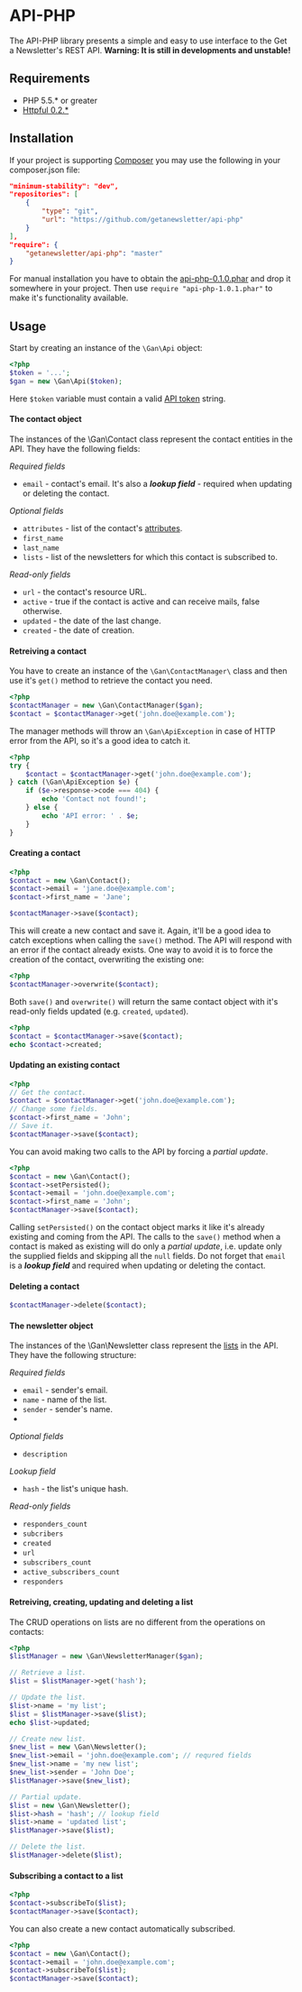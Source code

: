 API-PHP
=======

The API-PHP library presents a simple and easy to use interface to the Get a Newsletter's REST API.
**Warning: It is still in developments and unstable!**

Requirements
------------
* PHP 5.5.* or greater
* [Httpful 0.2.*](http://phphttpclient.com/)

Installation
------------

If your project is supporting [Composer](https://getcomposer.org/) you may use the following in your composer.json file:
```json
"minimum-stability": "dev",
"repositories": [
    {
        "type": "git",
        "url": "https://github.com/getanewsletter/api-php"
    }
],
"require": {
    "getanewsletter/api-php": "master"
}
```

For manual installation you have to obtain the [api-php-0.1.0.phar]() and drop it somewhere in your project. Then use ```require "api-php-1.0.1.phar"``` to make it's functionality available.

Usage
-----
Start by creating an instance of the ```\Gan\Api``` object:
```php
<?php
$token = '...';
$gan = new \Gan\Api($token);
```
Here ```$token``` variable must contain a valid [API token](http://help.getanewsletter.com/en/support/api-token-2/) string.

#### The contact object
The instances of the \Gan\Contact class represent the contact entities in the API.
They have the following fields:

*Required fields*
* ```email``` - contact's email. It's also a ***_lookup field_*** - required when updating or deleting the contact.

*Optional fields*
* ```attributes``` - list of the contact's [attributes](http://help.getanewsletter.com/en/support/attribute-overview/).
* ```first_name```
* ```last_name```
* ```lists``` - list of the newsletters for which this contact is subscribed to.

*Read-only fields*
* ```url``` - the contact's resource URL.
* ```active``` - true if the contact is active and can receive mails, false otherwise.
* ```updated``` - the date of the last change.
* ```created``` - the date of creation.

#### Retreiving a contact
You have to create an instance of the ```\Gan\ContactManager\``` class and then use it's ```get()``` method to retrieve the contact you need.
```php
<?php
$contactManager = new \Gan\ContactManager($gan);
$contact = $contactManager->get('john.doe@example.com');
```
The manager methods will throw an ```\Gan\ApiException``` in case of HTTP error from the API, so it's a good idea to catch it.
```php
<?php
try {
    $contact = $contactManager->get('john.doe@example.com');
} catch (\Gan\ApiException $e) {
    if ($e->response->code === 404) {
        echo 'Contact not found!';
    } else {
        echo 'API error: ' . $e;
    }
}
```

#### Creating a contact
```php
<?php
$contact = new \Gan\Contact();
$contact->email = 'jane.doe@example.com';
$contact->first_name = 'Jane';

$contactManager->save($contact);
```
This will create a new contact and save it. Again, it'll be a good idea to catch exceptions when calling the ```save()``` method. The API will respond with an error if the contact already exists.
One way to avoid it is to force the creation of the contact, overwriting the existing one:
```php
<?php
$contactManager->overwrite($contact);
```

Both ```save()``` and ```overwrite()``` will return the same contact object with it's read-only fields updated (e.g. ```created```, ```updated```).

```php
<?php
$contact = $contactManager->save($contact);
echo $contact->created;
```

#### Updating an existing contact
```php
<?php
// Get the contact.
$contact = $contactManager->get('john.doe@example.com');
// Change some fields.
$contact->first_name = 'John';
// Save it.
$contactManager->save($contact);
```
You can avoid making two calls to the API by forcing a *partial update*.
```php
<?php
$contact = new \Gan\Contact();
$contact->setPersisted();
$contact->email = 'john.doe@example.com';
$contact->first_name = 'John';
$contactManager->save($contact);
```
Calling ```setPersisted()``` on the contact object marks it like it's already existing and coming from the API. The calls to the ```save()``` method when a contact is maked as existing will do only a *partial update*, i.e. update only the supplied fields and skipping all the ```null``` fields.
Do not forget that ```email``` is a ***_lookup field_*** and required when updating or deleting the contact.

#### Deleting a contact
```php
$contactManager->delete($contact);
```

#### The newsletter object
The instances of the \Gan\Newsletter class represent the [lists](http://help.getanewsletter.com/en/support/lists-overview/) in the API. They have the following structure:

*Required fields*
* ```email``` - sender's email.
* ```name``` - name of the list.
* ```sender``` - sender's name.
*
*Optional fields*
* ```description```

*Lookup field*
* ```hash``` - the list's unique hash.

*Read-only fields*
* ```responders_count```
* ```subcribers```
* ```created```
* ```url```
* ```subscribers_count```
* ```active_subscribers_count```
* ```responders```

#### Retreiving, creating, updating and deleting a list
The CRUD operations on lists are no different from the operations on contacts:
```php
<?php
$listManager = new \Gan\NewsletterManager($gan);

// Retrieve a list.
$list = $listManager->get('hash');

// Update the list.
$list->name = 'my list';
$list = $listManager->save($list);
echo $list->updated;

// Create new list.
$new_list = new \Gan\Newsletter();
$new_list->email = 'john.doe@example.com'; // requred fields
$new_list->name = 'my new list';
$new_list->sender = 'John Doe';
$listManager->save($new_list);

// Partial update.
$list = new \Gan\Newsletter();
$list->hash = 'hash'; // lookup field
$list->name = 'updated list';
$listManager->save($list);

// Delete the list.
$listManager->delete($list);

```

#### Subscribing a contact to a list
```php
<?php
$contact->subscribeTo($list);
$contactManager->save($contact);
```
You can also create a new contact automatically subscribed.
```php
<?php
$contact = new \Gan\Contact();
$contact->email = 'john.doe@example.com';
$contact->subscribeTo($list);
$contactManager->save($contact);
```
